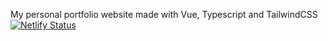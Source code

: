 My personal portfolio website made with Vue, Typescript and TailwindCSS [![Netlify Status](https://api.netlify.com/api/v1/badges/97e03e61-dea0-4f86-9e51-4e96e1f51f44/deploy-status)](https://app.netlify.com/sites/nelson-portfolio-site/deploys)
